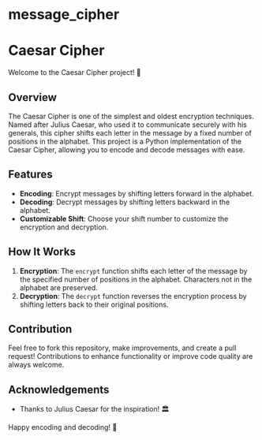 # message_cipher

# Caesar Cipher

Welcome to the Caesar Cipher project! 🎉

## Overview

The Caesar Cipher is one of the simplest and oldest encryption techniques. Named after Julius Caesar, who used it to communicate securely with his generals, this cipher shifts each letter in the message by a fixed number of positions in the alphabet. This project is a Python implementation of the Caesar Cipher, allowing you to encode and decode messages with ease.

## Features

- **Encoding**: Encrypt messages by shifting letters forward in the alphabet.
- **Decoding**: Decrypt messages by shifting letters backward in the alphabet.
- **Customizable Shift**: Choose your shift number to customize the encryption and decryption.

## How It Works

1. **Encryption**: The `encrypt` function shifts each letter of the message by the specified number of positions in the alphabet. Characters not in the alphabet are preserved.
2. **Decryption**: The `decrypt` function reverses the encryption process by shifting letters back to their original positions.



## Contribution

Feel free to fork this repository, make improvements, and create a pull request! Contributions to enhance functionality or improve code quality are always welcome.

## Acknowledgements

- Thanks to Julius Caesar for the inspiration! 🏛️

Happy encoding and decoding! 🚀
